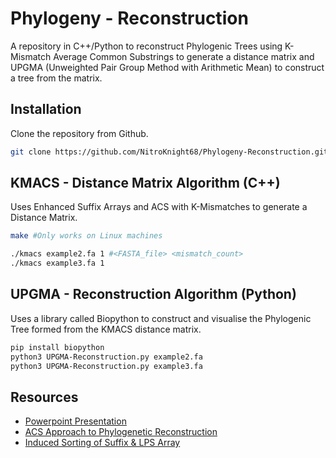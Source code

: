 # Phylogeny - Reconstruction
A repository in C++/Python to reconstruct Phylogenic Trees using K-Mismatch Average Common Substrings to generate a distance matrix and UPGMA (Unweighted Pair Group Method with Arithmetic Mean) to construct a tree from the matrix.
## Installation
Clone the repository from Github.
```bash
git clone https://github.com/NitroKnight68/Phylogeny-Reconstruction.git
```
## KMACS - Distance Matrix Algorithm (C++)
Uses Enhanced Suffix Arrays and ACS with K-Mismatches to generate a Distance Matrix.
```bash
make #Only works on Linux machines
```
```bash
./kmacs example2.fa 1 #<FASTA_file> <mismatch_count>
./kmacs example3.fa 1
```
## UPGMA - Reconstruction Algorithm (Python)
Uses a library called Biopython to construct and visualise the Phylogenic Tree formed from the KMACS distance matrix.
```bash
pip install biopython
python3 UPGMA-Reconstruction.py example2.fa
python3 UPGMA-Reconstruction.py example3.fa
```
## Resources
- [Powerpoint Presentation](CSPE43-ADSA.pptx)
- [ACS Approach to Phylogenetic Reconstruction](https://sci-hub.se/http://doi.org/10.1089/cmb.2006.13.336)
- [Induced Sorting of Suffix & LPS Array](https://arxiv.org/pdf/1101.3448.pdf)
